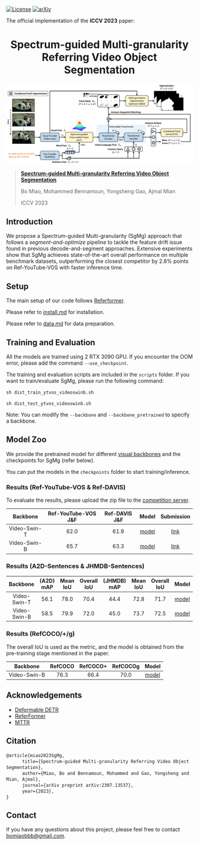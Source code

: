 [![License](https://img.shields.io/badge/license-CC--BY--NC%204.0-green)](https://creativecommons.org/licenses/by-nc/4.0/)
[![arXiv](https://img.shields.io/badge/cs.CV-%09arXiv%3A2205.00823-red)](https://arxiv.org/abs/2307.13537)

The official implementation of the **ICCV 2023** paper: 

<div align="center">
<h1>
<b>
Spectrum-guided Multi-granularity Referring Video Object Segmentation
</b>
</h1>
</div>

<p align="center"><img src="docs/framework.png" width="800"/></p>

> [**Spectrum-guided Multi-granularity Referring Video Object Segmentation**](https://arxiv.org/abs/2307.13537)
>
> Bo Miao, Mohammed Bennamoun, Yongsheng Gao, Ajmal Mian
> 
> ICCV 2023

## Introduction

We propose a Spectrum-guided Multi-granularity (SgMg) approach that follows a <em>segment-and-optimize</em> pipeline to tackle the feature drift issue found in previous decode-and-segment approaches. Extensive experiments show that SgMg achieves state-of-the-art overall performance on multiple benchmark datasets, outperforming the closest competitor by 2.8% points on Ref-YouTube-VOS with faster inference time.

## Setup

The main setup of our code follows [Referformer](https://github.com/wjn922/ReferFormer).

Please refer to [install.md](docs/install.md) for installation.

Please refer to [data.md](docs/data.md) for data preparation.

## Training and Evaluation

All the models are trained using 2 RTX 3090 GPU. If you encounter the OOM error, please add the command `--use_checkpoint`.

The training and evaluation scripts are included in the `scripts` folder. If you want to train/evaluate SgMg, please run the following command:

```
sh dist_train_ytvos_videoswinb.sh
```

```
sh dist_test_ytvos_videoswinb.sh
```

Note: You can modify the `--backbone` and `--backbone_pretrained` to specify a backbone.

## Model Zoo

We provide the pretrained model for different [visual backbones](https://drive.google.com/drive/folders/13XFkNtYFIcTgEc3d7-8wQA-Ovi0T_z2v?usp=sharing) and the checkpoints for SgMg (refer below).

You can put the models in the `checkpoints` folder to start training/inference.

### Results (Ref-YouTube-VOS & Ref-DAVIS) 

To evaluate the results, please upload the zip file to the [competition server](https://codalab.lisn.upsaclay.fr/competitions/3282#participate).

| Backbone| Ref-YouTube-VOS J&F | Ref-DAVIS J&F | Model | Submission |
| :----: | :----: | :----: | :----: | :----: | 
| Video-Swin-T | 62.0 | 61.9 |[model](https://drive.google.com/file/d/1SiHl7oYqBabaN28nsrNOJeiZrJyhRixl/view?usp=sharing) | [link](https://drive.google.com/file/d/1jEVlgPzAuNJxOrcy83r0jbsGcRwPao3-/view?usp=sharing) | 
| Video-Swin-B | 65.7 | 63.3 | [model](https://drive.google.com/file/d/1sZngZ_7JlgZWX2bEQ7Xw36_VbBOlLJU8/view?usp=sharing) | [link](https://drive.google.com/file/d/1t5XqyqEsIvh0D92oSn-Pct4bfLsxcz73/view?usp=sharing) | 

### Results (A2D-Sentences & JHMDB-Sentences)

| Backbone | (A2D) mAP | Mean IoU | Overall IoU | (JHMDB) mAP | Mean IoU | Overall IoU | Model |
| :----: | :----: | :----: | :----: | :----: | :----: | :----: | :----: |
| Video-Swin-T | 56.1 | 78.0 | 70.4 | 44.4 | 72.8 | 71.7 | [model](https://drive.google.com/file/d/1LKjaMOBrpGT7tWLS3CmhDl_QQfUQPglJ/view?usp=sharing) |
| Video-Swin-B | 58.5 | 79.9 | 72.0 | 45.0 | 73.7 | 72.5 | [model](https://drive.google.com/file/d/1PQh0QSWqWUUnWf9WtvHgZ7plrORQvjzN/view?usp=sharing) |

### Results (RefCOCO/+/g)

The overall IoU is used as the metric, and the model is obtained from the pre-training stage mentioned in the paper.

| Backbone | RefCOCO | RefCOCO+ | RefCOCOg | Model |
| :----:   | :----:  | :----:   | :----:   | :----: |
| Video-Swin-B | 76.3 | 66.4 | 70.0 | [model](https://drive.google.com/file/d/1URnBMpZh0J7mBg6H2b1pdqywMM8vOopG/view?usp=sharing) |

## Acknowledgements

- [Deformable DETR](https://github.com/fundamentalvision/Deformable-DETR)
- [ReferFormer](https://github.com/wjn922/ReferFormer)
- [MTTR](https://github.com/mttr2021/MTTR)

## Citation

```
@article{miao2023SgMg,
      title={Spectrum-guided Multi-granularity Referring Video Object Segmentation}, 
      author={Miao, Bo and Bennamoun, Mohammed and Gao, Yongsheng and Mian, Ajmal},
      journal={arXiv preprint arXiv:2307.13537},
      year={2023},
}
```

## Contact
If you have any questions about this project, please feel free to contact bomiaobbb@gmail.com.
